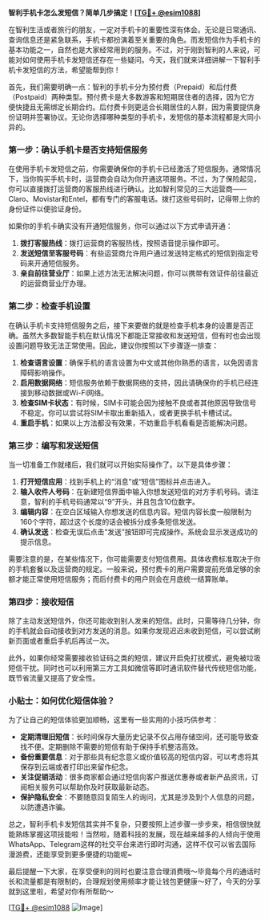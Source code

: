 **智利手机卡怎么发短信？简单几步搞定！[[TG💪+ @esim1088](https://t.me/s/esim1088)]**

在智利生活或者旅行的朋友，一定对手机卡的重要性深有体会。无论是日常通讯、查询信息还是紧急联系，手机卡都扮演着至关重要的角色。而发短信作为手机卡的基本功能之一，自然也是大家经常用到的服务。不过，对于刚到智利的人来说，可能对如何使用手机卡发短信还存在一些疑问。今天，我们就来详细讲解一下智利手机卡发短信的方法，希望能帮到你！

首先，我们需要明确一点：智利的手机卡分为预付费（Prepaid）和后付费（Postpaid）两种类型。预付费卡是大多数游客和短期居住者的选择，因为它方便快捷且无需绑定长期合约。后付费卡则更适合长期居住的人群，因为需要提供身份证明并签署协议。无论你选择哪种类型的手机卡，发短信的基本流程都是大同小异的。

### 第一步：确认手机卡是否支持短信服务

在使用手机卡发短信之前，你需要确保你的手机卡已经激活了短信服务。通常情况下，当你购买手机卡时，运营商会自动为你开通这项服务。不过，为了保险起见，你可以直接拨打运营商的客服热线进行确认。比如智利常见的三大运营商——Claro、Movistar和Entel，都有专门的客服电话。拨打这些号码时，记得带上你的身份证件以便验证身份。

如果你的手机卡确实没有开通短信服务，你可以通过以下方式申请开通：

1. **拨打客服热线**：拨打运营商的客服热线，按照语音提示操作即可。
2. **发送短信至客服号码**：有些运营商允许用户通过发送特定格式的短信到指定号码来开通短信服务。
3. **亲自前往营业厅**：如果上述方法无法解决问题，你可以携带有效证件前往最近的运营商营业厅办理。

### 第二步：检查手机设置

在确认手机卡支持短信服务之后，接下来要做的就是检查手机本身的设置是否正确。虽然大多数智能手机在默认情况下都能正常接收和发送短信，但有时也会出现设置问题导致无法正常使用。因此，建议你按照以下步骤逐一排查：

1. **检查语言设置**：确保手机的语言设置为中文或其他你熟悉的语言，以免因语言障碍影响操作。
2. **启用数据网络**：短信服务依赖于数据网络的支持，因此请确保你的手机已经连接到移动数据或Wi-Fi网络。
3. **检查SIM卡状态**：有时候，SIM卡可能会因为接触不良或者其他原因导致信号不稳定。你可以尝试将SIM卡取出重新插入，或者更换手机卡槽试试。
4. **重启手机**：如果以上方法都没有效果，不妨重启手机看看是否能解决问题。

### 第三步：编写和发送短信

当一切准备工作就绪后，我们就可以开始实际操作了。以下是具体步骤：

1. **打开短信应用**：找到手机上的“消息”或“短信”图标并点击进入。
2. **输入收件人号码**：在新建短信界面中输入你想发送短信的对方手机号码。请注意，智利的手机号码通常以“9”开头，并且包含10位数字。
3. **编辑内容**：在空白区域输入你想发送的信息内容。短信内容长度一般限制为160个字符，超过这个长度的话会被拆分成多条短信发送。
4. **确认发送**：检查无误后点击“发送”按钮即可完成操作。系统会显示发送成功的提示信息。

需要注意的是，在某些情况下，你可能需要支付短信费用。具体收费标准取决于你的手机套餐以及运营商的规定。一般来说，预付费卡的用户需要提前充值足够的余额才能正常使用短信服务；而后付费卡的用户则会在月底统一结算账单。

### 第四步：接收短信

除了主动发送短信外，你还可能收到别人发来的短信。此时，只需等待几分钟，你的手机就会自动接收到对方发送的消息。如果你发现迟迟未收到短信，可以尝试刷新页面或者重启手机后再试一次。

此外，如果你经常需要接收验证码之类的短信，建议开启免打扰模式，避免被垃圾短信干扰。同时也可以利用第三方工具如微信等即时通讯软件替代传统短信功能，既节省流量又提高了安全性。

### 小贴士：如何优化短信体验？

为了让自己的短信体验更加顺畅，这里有一些实用的小技巧供参考：

- **定期清理旧短信**：长时间保存大量历史记录不仅占用存储空间，还可能导致查找不便。定期删除不需要的短信有助于保持手机整洁高效。
- **备份重要信息**：对于那些具有纪念意义或价值较高的短信内容，可以考虑将其保存到云端或者打印出来留作纪念。
- **关注促销活动**：很多商家都会通过短信向客户推送优惠券或者新产品资讯，订阅相关服务可以帮助你及时获取最新动态。
- **保护隐私安全**：不要随意回复陌生人的询问，尤其是涉及到个人信息的问题，以防遭遇诈骗。

总之，智利手机卡发短信其实并不复杂，只要按照上述步骤一步步来，相信很快就能熟练掌握这项技能啦！当然啦，随着科技的发展，现在越来越多的人倾向于使用WhatsApp、Telegram这样的社交平台来进行即时沟通，这样不仅可以省去国际漫游费，还能享受到更多便捷的功能呢~

最后提醒一下大家，在享受便利的同时也要注意合理消费哦～毕竟每个月的通话时长和流量都是有限制的，合理规划使用频率才能让钱包更健康～好了，今天的分享就到这里啦，希望对你有所帮助～

[[TG💪+ @esim1088](https://t.me/s/esim1088) ![Image](https://i.postimg.cc/4NQfJmqS/Snipaste-2025-05-13-00-14-12.png)]